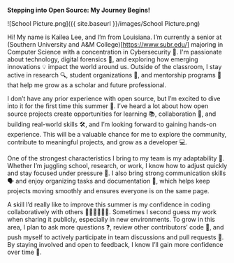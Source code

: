 **Stepping into Open Source: My Journey Begins!**


![School Picture.png]({{ site.baseurl }}/images/School Picture.png)


Hi! My name is Kailea Lee, and I’m from Louisiana. I’m currently a senior at (Southern University and A&M College)[https://www.subr.edu/] majoring in Computer Science with a concentration in Cybersecurity 🔐. I'm passionate about technology, digital forensics 🧪, and exploring how emerging innovations 💡 impact the world around us. Outside of the classroom, I stay active in research 🔍, student organizations 🤝, and mentorship programs 🌱 that help me grow as a scholar and future professional.

I don’t have any prior experience with open source, but I’m excited to dive into it for the first time this summer 🧭. I’ve heard a lot about how open source projects create opportunities for learning 📚, collaboration 🤝, and building real-world skills 🛠️, and I’m looking forward to gaining hands-on experience. This will be a valuable chance for me to explore the community, contribute to meaningful projects, and grow as a developer 💻.

One of the strongest characteristics I bring to my team is my adaptability 🔄. Whether I’m juggling school, research, or work, I know how to adjust quickly and stay focused under pressure 🎯. I also bring strong communication skills 🗣️ and enjoy organizing tasks and documentation 📝, which helps keep projects moving smoothly and ensures everyone is on the same page.

A skill I’d really like to improve this summer is my confidence in coding collaboratively with others 👩🏽‍💻👨🏽‍💻. Sometimes I second guess my work when sharing it publicly, especially in new environments. To grow in this area, I plan to ask more questions ❓, review other contributors’ code 👀, and push myself to actively participate in team discussions and pull requests 🔄. By staying involved and open to feedback, I know I’ll gain more confidence over time 🚀.
